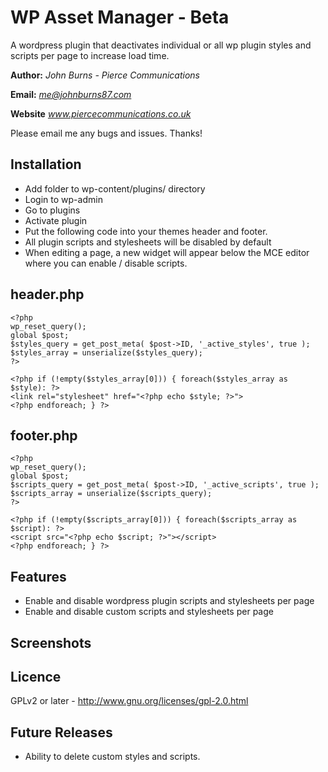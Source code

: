 WP Asset Manager - Beta
==============

A wordpress plugin that deactivates individual or all wp plugin styles and scripts per page to increase load time.



**Author:** *John Burns - Pierce Communications*

**Email:** *me@johnburns87.com*

**Website** *www.piercecommunications.co.uk*

Please email me any bugs and issues. Thanks!




Installation
--------------

- Add folder to wp-content/plugins/ directory
- Login to wp-admin
- Go to plugins
- Activate plugin
- Put the following code into your themes header and footer.
- All plugin scripts and stylesheets will be disabled by default
- When editing a page, a new widget will appear below the MCE editor where you can enable / disable scripts.

header.php 
--------------

	<?php
	wp_reset_query();
	global $post;
	$styles_query = get_post_meta( $post->ID, '_active_styles', true );
	$styles_array = unserialize($styles_query);
	?>

	<?php if (!empty($styles_array[0])) { foreach($styles_array as $style): ?>
	<link rel="stylesheet" href="<?php echo $style; ?>">
	<?php endforeach; } ?>

footer.php
--------------

	<?php
	wp_reset_query();
	global $post;
	$scripts_query = get_post_meta( $post->ID, '_active_scripts', true );
	$scripts_array = unserialize($scripts_query);
	?>

	<?php if (!empty($scripts_array[0])) { foreach($scripts_array as $script): ?>
	<script src="<?php echo $script; ?>"></script>
	<?php endforeach; } ?>

Features
--------------

- Enable and disable wordpress plugin scripts and stylesheets per page
- Enable and disable custom scripts and stylesheets per page

Screenshots
--------------


Licence
--------------

GPLv2 or later - http://www.gnu.org/licenses/gpl-2.0.html

Future Releases
--------------

- Ability to delete custom styles and scripts.